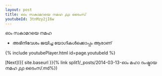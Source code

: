 ```yaml
---
layout: post
title: ഓം സകാമറയെ നമഹ ൧൧ ടൈംസ്
youtubeId: 3tnMzy2jI6w
---
```

 
 
 ഓം സകാമറയെ നമഹ 
 
 -  അഭിനിവേശം ജയിച്ച യോഗികൾക്കൊപ്പം ആരാണ് 
 
  
 
  
 
 
 
 
 
 


{% include youtubePlayer.html id=page.youtubeId %}
 
[Next]({{ site.baseurl }}{% link  split1/_posts/2014-03-13-ഓം മഹാ ദംഷ്ട്രായ നമഹ ൧൧ ടൈംസ്.md%})
 

